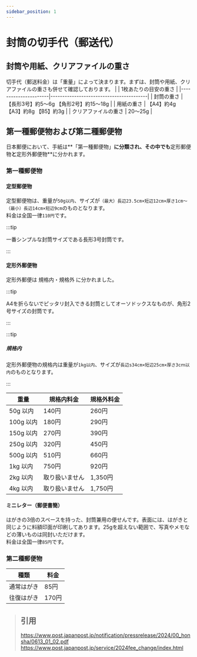 ```yaml
---
sidebar_position: 1
---
```


# 封筒の切手代（郵送代）


## 封筒や用紙、クリアファイルの重さ
切手代（郵送料金）は「重量」によって決まります。まずは、封筒や用紙、クリアファイルの重さも併せて確認しております。
|                      | 1枚あたりの目安の重さ                   |
|----------------------|-----------------------------------------|
| 封筒の重さ           | 【長形3号】約5～6g 【角形2号】約15～18g |
| 用紙の重さ           | 【A4】約4g 【A3】約8g 【B5】約3g        |
| クリアファイルの重さ | 20～25g                                 |

## 第一種郵便物および第二種郵便物
日本郵便において、手紙は**「第一種郵便物」**に分類され、その中でも**定形郵便物**と**定形外郵便物**に分かれます。

### 第一種郵便物
#### 定型郵便物
定型郵便物は、重量が`50g以内`、サイズが`（最大）長辺23.5cm×短辺12cm×厚さ1cm～（最小）長辺14cm×短辺9cm`のものとなります。   
料金は全国一律`110円`です。 

:::tip

一番シンプルな封筒サイズである長形3号封筒です。

:::

#### 定形外郵便物
定形外郵便は 規格内・規格外 に分かれました。

:::tip

A4を折らないでピッタリ封入できる封筒としてオーソドックスなものが、角形2号サイズの封筒です。

:::

:::tip

##### 規格内
定形外郵便物の規格内は重量が`1kg以内`、サイズが`長辺s34cm×短辺25cm×厚さ3cｍ以内`のものとなります。  

:::

|       重量       | 規格内料金        |  規格外料金   |
|-----------------|------------------|-------------|
| 50g 以内  |    140円  | 	260円  |
| 100g 以内 |	180円  |	290円  |
| 150g 以内 |	270円  |	390円  | 
| 250g 以内 |	320円  |	450円  |
| 500g 以内 |	510円  |	660円  |
| 1kg 以内  |    750円  | 	920円  |
| 2kg 以内  |	取り扱いません  |	1,350円  |
| 4kg 以内  |	取り扱いません  |	1,750円  |

#### ミニレター（郵便書簡）
はがきの3倍のスペースを持った、封筒兼用の便せんです。表面には、はがきと同じように料額印面が印刷してあります。25gを超えない範囲で、写真やメモなどの薄いものは同封いただけます。   
料金は全国一律`85円`です。

### 第二種郵便物
|    種類   |  料金   |
|----------|--------|
|  通常はがき  |  85円   |
|  往復はがき  |  170円   |



> ## 引用   
> https://www.post.japanpost.jp/notification/pressrelease/2024/00_honsha/0613_01_02.pdf
> https://www.post.japanpost.jp/service/2024fee_change/index.html